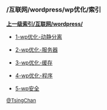 ### /互联网/wordpress/wp优化/索引


**[上一级索引/互联网/wordpress/](/互联网/wordpress/)**

- [1-wp优化-动静分离](/互联网/wordpress/wp优化/1-wp优化-动静分离)

- [2-wp优化-服务器](/互联网/wordpress/wp优化/2-wp优化-服务器)

- [3-wp优化-缓存](/互联网/wordpress/wp优化/3-wp优化-缓存)

- [4-wp优化-程序](/互联网/wordpress/wp优化/4-wp优化-程序)

- [5-wp安全](/互联网/wordpress/wp优化/5-wp安全)


<font size=2 color='grey'> [@TsingChan](http://www.9ong.com/) </font>

